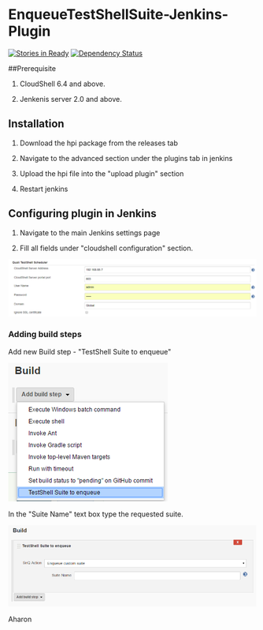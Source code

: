 # EnqueueTestShellSuite-Jenkins-Plugin

[![Stories in Ready](https://badge.waffle.io/QualiSystems/Sandbox-Jenkins-Plugin.svg?label=ready&title=Ready)](http://waffle.io/QualiSystems/Sandbox-Jenkins-Plugin)
[![Dependency Status](https://dependencyci.com/github/QualiSystems/Sandbox-Jenkins-Plugin/badge)](https://dependencyci.com/github/QualiSystems/Sandbox-Jenkins-Plugin)

##Prerequisite

1) CloudShell 6.4 and above.

2) Jenkenis server 2.0 and above.



## Installation
1) Download the hpi package from the releases tab

2) Navigate to the advanced section under the plugins tab in jenkins

3) Upload the hpi file into the "upload plugin" section

4) Restart jenkins

## Configuring plugin in Jenkins
1) Navigate to the main Jenkins settings page

2) Fill all fields under "cloudshell configuration" section.

![Alt text](Pics/mainsetting.png?raw=true)

### Adding build steps
Add new Build step - "TestShell Suite to enqueue"

![Alt text](Pics/stepselector.png?raw=true)

In the "Suite Name" text box type the requested suite.

![Alt text](Pics/snqStep.png?raw=true)


Aharon
